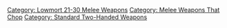 [Category: Lowmort 21-30 Melee
Weapons](Category:_Lowmort_21-30_Melee_Weapons "wikilink") [Category:
Melee Weapons That Chop](Category:_Melee_Weapons_That_Chop "wikilink")
[Category: Standard Two-Handed
Weapons](Category:_Standard_Two-Handed_Weapons "wikilink")
